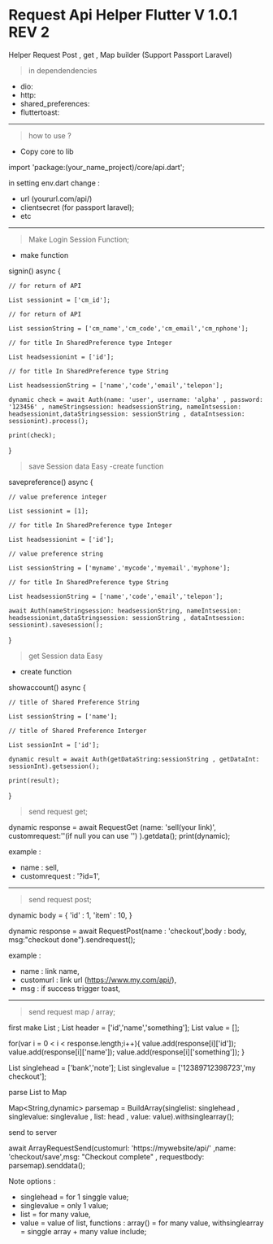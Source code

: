 # Request Api Helper Flutter V 1.0.1 REV 2
 Helper Request Post , get , Map builder (Support Passport Laravel)
 
 > in dependendencies
  - dio:
  - http:
  - shared_preferences:
  - fluttertoast:	
  
  <hr>
  
 > how to use ?
 
 - Copy core to lib
 
 import 'package:(your_name_project)/core/api.dart';
   
 in setting env.dart change :
  - url (yoururl.com/api/) 
  - clientsecret (for passport laravel);
  - etc
 
  <hr>
  
 > Make Login Session Function;
 - make function
 
 signin() async {

    // for return of API
    
    List sessionint = ['cm_id'];

    // for return of API

    List sessionString = ['cm_name','cm_code','cm_email','cm_nphone'];

    // for title In SharedPreference type Integer

    List headsessionint = ['id'];

    // for title In SharedPreference type String
  
    List headsessionString = ['name','code','email','telepon'];

    dynamic check = await Auth(name: 'user', username: 'alpha' , password: '123456' , nameStringsession: headsessionString, nameIntsession: headsessionint,dataStringsession: sessionString , dataIntsession: sessionint).process();

    print(check);

  }
 
 > save Session data Easy
 -create function
 
 savepreference() async {

    // value preference integer
    
    List sessionint = [1];
    
    // for title In SharedPreference type Integer

    List headsessionint = ['id'];
    
    // value preference string
 
    List sessionString = ['myname','mycode','myemail','myphone'];

    // for title In SharedPreference type String
  
    List headsessionString = ['name','code','email','telepon'];

    await Auth(nameStringsession: headsessionString, nameIntsession: headsessionint,dataStringsession: sessionString , dataIntsession: sessionint).savesession();

  }
 
 > get Session data Easy
 - create function 
 
 showaccount() async {
    
    // title of Shared Preference String
    
    List sessionString = ['name'];
    
    // title of Shared Preference Interger
    
    List sessionInt = ['id'];
    
    dynamic result = await Auth(getDataString:sessionString , getDataInt: sessionInt).getsession();
    
    print(result); 
  
  }
  
 
 > send request get;
 
 dynamic response = await RequestGet (name: 'sell(your link)', customrequest:''(if null you can use '') ).getdata();
 print(dynamic);
  
  example : 
  - name : sell,
  - customrequest : '?id=1',
 
  <hr>
 
 > send request post;
 
 dynamic body = {
    'id' : 1,
    'item' : 10,
 }
 
 dynamic response = await RequestPost(name : 'checkout',body : body, msg:"checkout done").sendrequest();
  
  example :
  - name : link name,
  - customurl : link url (https://www.my.com/api/),
  - msg : if success trigger toast,
    
  <hr>
 
 > send request map / array;
 
 first make List ;
 List header = ['id','name','something'];
 List value = [];
 
 for(var i = 0 < i < response.length;i++){
    value.add(response[i]['id']);
    value.add(response[i]['name']);
    value.add(response[i]['something']);
 }
 
 List singlehead = ['bank','note'];
 List singlevalue = ['12389712398723','my checkout'];
 
parse List to Map <br>

Map<String,dynamic> parsemap = BuildArray(singlelist: singlehead , singlevalue:  singlevalue , list: head , value: value).withsinglearray(); 

send to server<br>

 await ArrayRequestSend(customurl: 'https://mywebsite/api/' ,name: 'checkout/save',msg: "Checkout complete" , requestbody: parsemap).senddata();

 
 Note options : 
  - singlehead = for 1 singgle value;
  - singlevalue = only 1 value;
  - list = for many value,
  - value = value of list,
 functions :
 array() = for many value,
 withsinglearray = singgle array + many value include;
 
